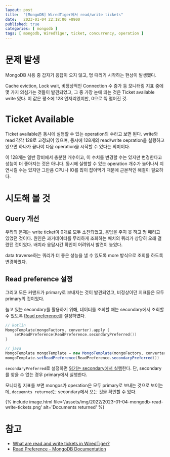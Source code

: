 ```yaml
---
layout: post
title:  "[MongoDB] WiredTiger에서 read/write tickets"
date:   2023-01-04 22:18:00 +0900
published: true
categories: [ mongodb ]
tags: [ mongodb, WiredTiger, ticket, concurrency, operation ]
---
```


# 문제 발생

MongoDB 사용 중 갑자기 응답이 오지 않고, 멍 때리기 시작하는 현상이 발생했다.

Cache eviction, Lock wait, 비정상적인 Connection 수 증가 등 모니터링 지표 중에 몇 가지 의심가는 것들이 발견되었고, 그 중 가장 눈에 띄는 것은 Ticket available write 였다. 이 값은 평소에 128 언저리였지만, 0으로 뚝 떨어진 것.


# Ticket Available

Ticket available은 동시에 실행할 수 있는 operation의 수라고 보면 된다. write와 read 각각 128로 고정되어 있으며, 동시에 128개의 read/write oepration을 실행하고 있으면 하나가 끝나야 다음 operation을 시작할 수 있다는 의미이다.

이 128개는 일반 장비에서 충분한 개수이고, 이 수치를 변경할 수는 있지만 변경한다고 성능이 더 좋아지는 것은 아니다. 동시에 실행할 수 있는 operation 개수가 늘어나서 지연시킬 수는 있지만 그만큼 CPU나 IO를 많이 잡아먹기 때문에 근본적인 해결이 필요하다.


# 시도해 볼 것

## Query 개선

우리의 문제는 write ticket이 0개로 모두 소진되었고, 응답을 주지 못 하고 멍 때리고 있었던 것이다. 원인은 과거데이터를 무리하게 조회하는 배치의 쿼리가 상당히 오래 걸렸던 것이었다. 배치라 응답시간 확인이 어려워서 발견이 늦었다.

data traverse하는 쿼리가 더 좋은 성능을 낼 수 있도록 more 방식으로 조회를 하도록 변경하였다.


## Read preference 설정

그리고 모든 커맨드가 primary로 보내지는 것이 발견되었고, 비정상이던 지표들은 모두 primary의 것이었다.

놀고 있는 secondary를 활용하기 위해, 데이터를 조회할 때는 secondary에서 조회할 수 있도록 [Read preference](https://www.mongodb.com/docs/v6.0/core/read-preference/)를 설정하였다.

```kotlin
// kotlin
MongoTemplate(mongoFactory, converter).apply {
    setReadPreference(ReadPreference.secondaryPreferred())
}
```

```java
// java
MongoTemplate mongoTemplate = new MongoTemplate(mongoFactory, converter)
mongoTemplate.setReadPreference(ReadPreference.secondaryPreferred())
```

`secondaryPreferred`로 설정하면 [읽기는 secondary에서 실행](https://www.mongodb.com/docs/v6.0/core/read-preference/#mongodb-readmode-secondaryPreferred)한다. 단, secondary를 찾을 수 없는 경우 primary에서 실행한다.

모니터링 지표를 보면 mongos가 operation은 모두 primary로 보내는 것으로 보이는데, `docuemnts returned`는 secondary에서 오는 것을 확인할 수 있다.

{% include image.html file='/assets/img/2022/2023-01-04-mongodb-read-write-tickets.png' alt='Documents returned' %}


# 참고
- [What are read and write tickets in WiredTiger?](https://muralidba.blogspot.com/2018/04/what-are-read-and-write-tickets-in.html)
- [Read Preference - MongoDB Documentation](https://www.mongodb.com/docs/v6.0/core/read-preference/)
